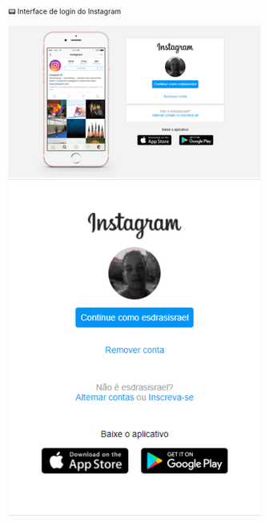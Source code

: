 :pager: ​Interface de login do Instagram

<img src="img\Instagram-homepage-pc.PNG" width="720" title="hover text"> <img src="img\Instagram-homepage-cel.PNG" width="720" title="hover text">
